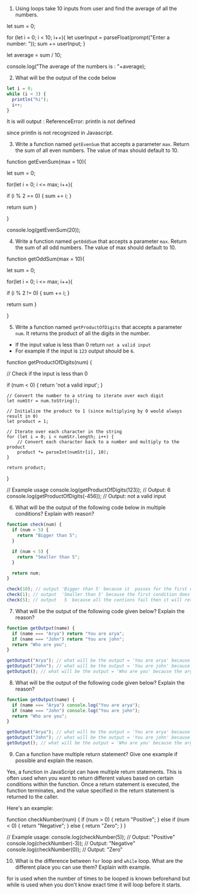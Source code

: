 1. Using loops take 10 inputs from user and find the average of all the numbers.

let sum = 0;

for (let i = 0; i < 10; i++){
let userInput = parseFloat(prompt("Enter a number: "));
sum += userInput;
}

let average = sum / 10;

console.log("The average of the numbers is : "+average);

2. What will be the output of the code below

```js
let i = 0;
while (i < 3) {
  println("hi");
  i++;
}
```

It is will output : ReferenceError: println is not defined

since println is not recognized in Javascript.

3. Write a function named `getEvenSum` that accepts a parameter `max`. Return the sum of all even numbers. The value of max should default to 10.

function getEvenSum(max = 10){

let sum = 0;

for(let i = 0; i <= max; i++){

if (i % 2 == 0)
{
sum += i;
}

return sum
}

}

console.log(getEvenSum(20));

4. Write a function named `getOddSum` that accepts a parameter `max`. Return the sum of all odd numbers. The value of max should default to 10.

function getOddSum(max = 10){

let sum = 0;

for(let i = 0; i <= max; i++){

if (i % 2 != 0)
{
sum += i;
}

return sum
}

}

5. Write a function named `getProductOfDigits` that accepts a parameter `num`. It returns the product of all the digits in the number.

- If the input value is less than 0 return `not a valid input`
- For example if the input is `123` output should be `6`.

function getProductOfDigits(num) {

// Check if the input is less than 0

if (num < 0) {
return 'not a valid input';
}

    // Convert the number to a string to iterate over each digit
    let numStr = num.toString();

    // Initialize the product to 1 (since multiplying by 0 would always result in 0)
    let product = 1;

    // Iterate over each character in the string
    for (let i = 0; i < numStr.length; i++) {
        // Convert each character back to a number and multiply to the product
        product *= parseInt(numStr[i], 10);
    }

    return product;

}

// Example usage
console.log(getProductOfDigits(123)); // Output: 6
console.log(getProductOfDigits(-456)); // Output: not a valid input

6. What will be the output of the following code below in multiple conditions? Explain with reason?

```js
function check(num) {
  if (num > 5) {
    return "Bigger than 5";
  }

  if (num < 5) {
    return "Smaller than 5";
  }

  return num;
}

check(10); // output 'Bigger than 5' because it  passes for the first condition
check(1); // output  'Smaller than 5' because the first condition does not pass but the 2nd does
check(5); // output   5  because all the contions fail then it will return the number
```

7. What will be the output of the following code given below? Explain the reason?

```js
function getOutput(name) {
  if (name === "Arya") return "You are arya";
  if (name === "John") return "You are john";
  return "Who are you";
}

getOutput("Arya"); // what will be the output = 'You are arya' because the argument passed correspond to the first condition
getOutput("John"); // what will be the output = 'You are john' because the argument passed correspond to the 2nd condition
getOutput(); // what will be the output = 'Who are you' because the argument passed does not correspond to any of the conditions above
```

8. What will be the output of the following code given below? Explain the reason?

```js
function getOutput(name) {
  if (name === "Arya") console.log("You are arya");
  if (name === "John") console.log("You are john");
  return "Who are you";
}

getOutput("Arya"); // what will be the output = 'You are arya' because the argument passed correspond to the first condition
getOutput("John"); // what will be the output = 'You are john' because the argument passed correspond to the 2nd condition
getOutput(); // what will be the output = 'Who are you' because the argument passed does not correspond to any of the conditions above
```

9. Can a function have multiple return statement? Give one example if possible and explain the reason.

Yes, a function in JavaScript can have multiple return statements. This is often used when you want to return different values based on certain conditions within the function. Once a return statement is executed, the function terminates, and the value specified in the return statement is returned to the caller.

Here's an example:

function checkNumber(num) {
if (num > 0) {
return "Positive";
} else if (num < 0) {
return "Negative";
} else {
return "Zero";
}
}

// Example usage:
console.log(checkNumber(5)); // Output: "Positive"
console.log(checkNumber(-3)); // Output: "Negative"
console.log(checkNumber(0)); // Output: "Zero"

10. What is the difference between `for` loop and `while` loop. What are the different place you can use them? Explain with example.

for is used when the number of times to be looped is known beforehand but while is used when you don't know exact time it will loop before it starts.

